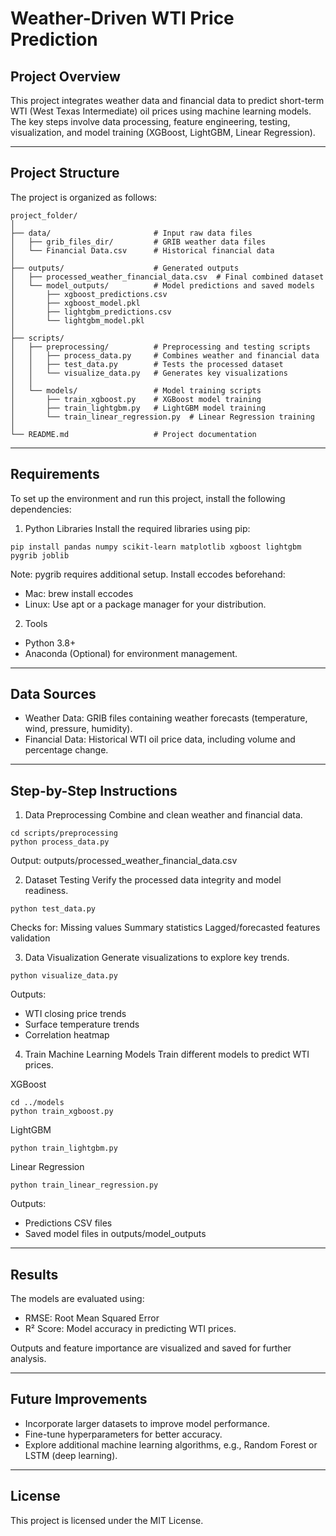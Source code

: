 # **Weather-Driven WTI Price Prediction**

## **Project Overview**
This project integrates weather data and financial data to predict short-term WTI (West Texas Intermediate) oil prices using machine learning models. The key steps involve data processing, feature engineering, testing, visualization, and model training (XGBoost, LightGBM, Linear Regression).

--- 

## **Project Structure**
The project is organized as follows:

```plaintext
project_folder/
│
├── data/                       # Input raw data files
│   ├── grib_files_dir/         # GRIB weather data files
│   └── Financial Data.csv      # Historical financial data
│
├── outputs/                    # Generated outputs
│   ├── processed_weather_financial_data.csv  # Final combined dataset
│   └── model_outputs/          # Model predictions and saved models
│       ├── xgboost_predictions.csv
│       ├── xgboost_model.pkl
│       ├── lightgbm_predictions.csv
│       └── lightgbm_model.pkl
│
├── scripts/
│   ├── preprocessing/          # Preprocessing and testing scripts
│   │   ├── process_data.py     # Combines weather and financial data
│   │   ├── test_data.py        # Tests the processed dataset
│   │   └── visualize_data.py   # Generates key visualizations
│   │
│   └── models/                 # Model training scripts
│       ├── train_xgboost.py    # XGBoost model training
│       ├── train_lightgbm.py   # LightGBM model training
│       └── train_linear_regression.py  # Linear Regression training
│
└── README.md                   # Project documentation
```
---

## **Requirements**
To set up the environment and run this project, install the following dependencies:

1. Python Libraries
Install the required libraries using pip:
```
pip install pandas numpy scikit-learn matplotlib xgboost lightgbm pygrib joblib
```
Note: pygrib requires additional setup. Install eccodes beforehand:
- Mac: brew install eccodes
- Linux: Use apt or a package manager for your distribution.

2. Tools
- Python 3.8+
- Anaconda (Optional) for environment management.

---

## **Data Sources**
- Weather Data: GRIB files containing weather forecasts (temperature, wind, pressure, humidity).
- Financial Data: Historical WTI oil price data, including volume and percentage change.

---

## **Step-by-Step Instructions**
1. Data Preprocessing
Combine and clean weather and financial data.
```
cd scripts/preprocessing
python process_data.py
```
Output: outputs/processed_weather_financial_data.csv

2. Dataset Testing
Verify the processed data integrity and model readiness.
```
python test_data.py
```
 Checks for:
    Missing values
    Summary statistics
    Lagged/forecasted features validation

3. Data Visualization
Generate visualizations to explore key trends.
```
python visualize_data.py
```

Outputs:
- WTI closing price trends
- Surface temperature trends
- Correlation heatmap

4. Train Machine Learning Models
Train different models to predict WTI prices.

XGBoost
```
cd ../models
python train_xgboost.py
```
LightGBM
```
python train_lightgbm.py
```
Linear Regression
```
python train_linear_regression.py
```
Outputs:
- Predictions CSV files
- Saved model files in outputs/model_outputs

---

## **Results**
The models are evaluated using:
   - RMSE: Root Mean Squared Error
   - R² Score: Model accuracy in predicting WTI prices.

Outputs and feature importance are visualized and saved for further analysis.

---

## **Future Improvements**
   - Incorporate larger datasets to improve model performance.
   - Fine-tune hyperparameters for better accuracy.
   - Explore additional machine learning algorithms, e.g., Random Forest or LSTM (deep learning).

---

## **License**
This project is licensed under the MIT License.
